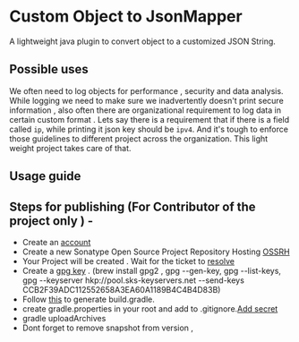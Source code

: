 # Custom Object to JsonMapper

A lightweight java plugin to convert object to a customized JSON String. 

## Possible uses
We often need to log objects for performance , security and data analysis. While logging we need to make
sure we inadvertently doesn't print secure information , also often there are organizational
requirement to log data in certain custom format . Lets say there is a requirement that if there is a field called `ip`,  while printing it json key should be `ipv4`. And it's tough to enforce those guidelines to different project
across the organization. This light weight project takes care of that.

## Usage guide 

## Steps for publishing (For Contributor of the project only ) -

- Create an [account](https://issues.sonatype.org/secure/Signup!default.jspa)
- Create a new Sonatype Open Source Project Repository Hosting [OSSRH](https://issues.sonatype.org/secure/CreateIssue.jspa)
- Your Project will be created . Wait for the ticket to [resolve](https://issues.sonatype.org/browse/OSSRH-50941)
- Create a [gpg key](https://central.sonatype.org/pages/working-with-pgp-signatures.html) . (brew install gpg2 , gpg --gen-key, gpg --list-keys, gpg --keyserver hkp://pool.sks-keyservers.net --send-keys CCB2F39ADC112552658A3EA60A1189B4C4B4D83B)
- Follow [this](https://central.sonatype.org/pages/gradle.html) to generate build.gradle.
- create gradle.properties in your root and add to .gitignore.[Add secret](https://docs.gradle.org/current/userguide/signing_plugin.html)
- gradle uploadArchives
- Dont forget to remove snapshot from version , 

